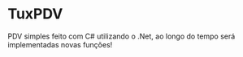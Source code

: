 # TuxPDV
PDV simples feito com C# utilizando o .Net, ao longo do tempo será implementadas novas funções!
